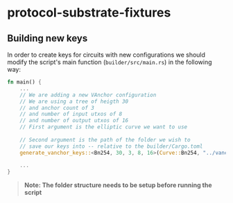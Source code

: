 # protocol-substrate-fixtures

## Building new keys
In order to create keys for circuits with new configurations we should modify the script's main function (`builder/src/main.rs`) in the following way:
```rust
fn main() {
    ...
    // We are adding a new VAnchor configuration
    // We are using a tree of heigth 30
    // and anchor count of 3
    // and number of input utxos of 8
    // and number of output utxos of 16
    // First argument is the elliptic curve we want to use
    
    // Second argument is the path of the folder we wish to
    // save our keys into -- relative to the builder/Cargo.toml
    generate_vanchor_keys::<Bn254, 30, 3, 8, 16>(Curve::Bn254, "../vanchor/bn254/x5");
    
    ...
}
```
> **Note: The folder structure needs to be setup before running the script**